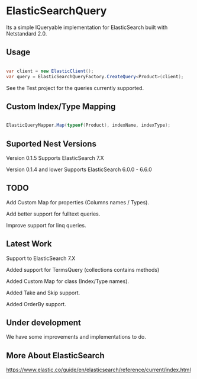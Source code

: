 # ElasticSearchQuery
Its a simple IQueryable implementation for ElasticSearch built with Netstandard 2.0.

## Usage
 ```csharp
 
 var client = new ElasticClient();
 var query = ElasticSearchQueryFactory.CreateQuery<Product>(client);
 
 ```
 
See the Test project for the queries currently supported.
 
## Custom Index/Type Mapping
  ```csharp
 
 ElasticQueryMapper.Map(typeof(Product), indexName, indexType);
 
 ```
## Suported Nest Versions

Version 0.1.5 Supports ElasticSearch 7.X

Version 0.1.4 and lower Supports ElasticSearch 6.0.0 - 6.6.0


## TODO

Add Custom Map for properties (Columns names / Types).

Add better support for fulltext queries.

Improve support for linq queries.

## Latest Work
Support to ElasticSearch 7.X

Added support for TermsQuery (collections contains methods)

Added Custom Map for class (Index/Type names).

Added Take and Skip support.

Added OrderBy support.

## Under development

We have some improvements and implementations to do.

## More About ElasticSearch
https://www.elastic.co/guide/en/elasticsearch/reference/current/index.html
